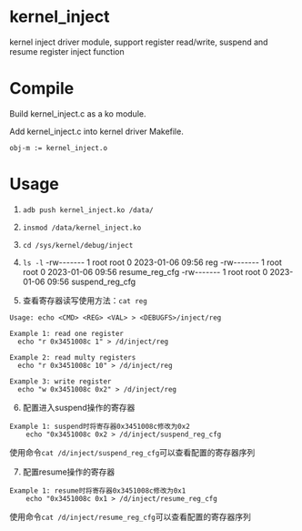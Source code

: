 # kernel_inject
kernel inject driver module, support register read/write, suspend and resume register inject function

# Compile
Build kernel_inject.c as a ko module.

Add kernel_inject.c into kernel driver Makefile.
```
obj-m := kernel_inject.o
```

# Usage
1. `adb push kernel_inject.ko /data/`
2. `insmod /data/kernel_inject.ko`
3. `cd /sys/kernel/debug/inject`
4. `ls -l`
-rw------- 1 root root 0 2023-01-06 09:56 reg
-rw------- 1 root root 0 2023-01-06 09:56 resume_reg_cfg
-rw------- 1 root root 0 2023-01-06 09:56 suspend_reg_cfg

5. 查看寄存器读写使用方法：`cat reg`
```
Usage: echo <CMD> <REG> <VAL> > <DEBUGFS>/inject/reg

Example 1: read one register
  echo "r 0x3451008c 1" > /d/inject/reg

Example 2: read multy registers
  echo "r 0x3451008c 10" > /d/inject/reg

Example 3: write register
  echo "w 0x3451008c 0x2" > /d/inject/reg
```
6. 配置进入suspend操作的寄存器
```
Example 1: suspend时将寄存器0x3451008c修改为0x2
    echo "0x3451008c 0x2 > /d/inject/suspend_reg_cfg
```
使用命令`cat /d/inject/suspend_reg_cfg`可以查看配置的寄存器序列

7. 配置resume操作的寄存器
```
Example 1: resume时将寄存器0x3451008c修改为0x1
    echo "0x3451008c 0x1 > /d/inject/resume_reg_cfg
```
使用命令`cat /d/inject/resume_reg_cfg`可以查看配置的寄存器序列
